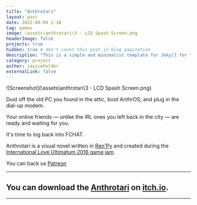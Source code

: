 ```yaml
---
title: "Anthrotari"
layout: post
date: 2022-08-04 2:10
tag: games
image: \assets\anthrotari\3 - LCD Spash Screen.png
headerImage: false
projects: true
hidden: true # don't count this post in blog pagination
description: "This is a simple and minimalist template for Jekyll for those who likes to eat noodles."
category: project
author: jayiceholder
externalLink: false
---
```


![Screenshot](\assets\anthrotari\3 - LCD Spash Screen.png)

Dust off the old PC you found in the attic, boot AnthrOS, and plug in the dial-up modem.

Your online friends — unlike the IRL ones you left back in the city — are ready and waiting for you.

It's time to log back into FCHAT.

Anthrotari is a visual novel written in [Ren'Py](https://www.renpy.org/) and created during the [International Love Ultimatum 2016 game jam](https://itch.io/jam/ilujam2).

You can back us [Patreon](https://patreon.com/thirdtruck) 



---
## You can download the [Anthrotari](https://biggestrobot.itch.io/anthrotari-episode-one) on [itch.io](https://biggestrobot.itch.io/anthrotari-episode-one).
---


